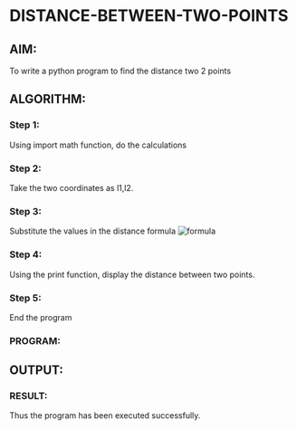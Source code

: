 # DISTANCE-BETWEEN-TWO-POINTS

## AIM:
To write a python program to find the distance two 2 points
## ALGORITHM:
### Step 1: 
Using import math function, do the calculations
### Step 2: 
Take the two coordinates as l1,l2.
### Step 3: 
Substitute the values in the distance formula  ![formula](/formula.JPG)
### Step 4: 
Using the print function, display the distance between two points.
### Step 5: 
End the program
### PROGRAM:

## OUTPUT:

### RESULT:
Thus the program has been executed successfully.
